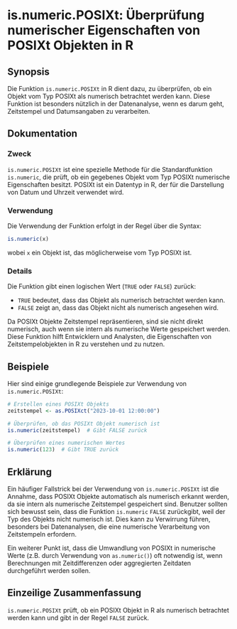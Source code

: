 <!--
Meta Description: # is.numeric.POSIXt: Überprüfung numerischer Eigenschaften von POSIXt Objekten in R ## Synopsis Die Funktion `is.numeric.POSIXt` in R dient dazu, zu ü...
Meta Keywords: posixt, numeric, die, ist, von
-->

# is.numeric.POSIXt: Überprüfung numerischer Eigenschaften von POSIXt Objekten in R

## Synopsis
Die Funktion `is.numeric.POSIXt` in R dient dazu, zu überprüfen, ob ein Objekt vom Typ POSIXt als numerisch betrachtet werden kann. Diese Funktion ist besonders nützlich in der Datenanalyse, wenn es darum geht, Zeitstempel und Datumsangaben zu verarbeiten.

## Dokumentation
### Zweck
`is.numeric.POSIXt` ist eine spezielle Methode für die Standardfunktion `is.numeric`, die prüft, ob ein gegebenes Objekt vom Typ POSIXt numerische Eigenschaften besitzt. POSIXt ist ein Datentyp in R, der für die Darstellung von Datum und Uhrzeit verwendet wird.

### Verwendung
Die Verwendung der Funktion erfolgt in der Regel über die Syntax:

```R
is.numeric(x)
```

wobei `x` ein Objekt ist, das möglicherweise vom Typ POSIXt ist.

### Details
Die Funktion gibt einen logischen Wert (`TRUE` oder `FALSE`) zurück:
- `TRUE` bedeutet, dass das Objekt als numerisch betrachtet werden kann.
- `FALSE` zeigt an, dass das Objekt nicht als numerisch angesehen wird.

Da POSIXt Objekte Zeitstempel repräsentieren, sind sie nicht direkt numerisch, auch wenn sie intern als numerische Werte gespeichert werden. Diese Funktion hilft Entwicklern und Analysten, die Eigenschaften von Zeitstempelobjekten in R zu verstehen und zu nutzen.

## Beispiele
Hier sind einige grundlegende Beispiele zur Verwendung von `is.numeric.POSIXt`:

```R
# Erstellen eines POSIXt Objekts
zeitstempel <- as.POSIXct("2023-10-01 12:00:00")

# Überprüfen, ob das POSIXt Objekt numerisch ist
is.numeric(zeitstempel)  # Gibt FALSE zurück

# Überprüfen eines numerischen Wertes
is.numeric(123)  # Gibt TRUE zurück
```

## Erklärung
Ein häufiger Fallstrick bei der Verwendung von `is.numeric.POSIXt` ist die Annahme, dass POSIXt Objekte automatisch als numerisch erkannt werden, da sie intern als numerische Zeitstempel gespeichert sind. Benutzer sollten sich bewusst sein, dass die Funktion `is.numeric` `FALSE` zurückgibt, weil der Typ des Objekts nicht numerisch ist. Dies kann zu Verwirrung führen, besonders bei Datenanalysen, die eine numerische Verarbeitung von Zeitstempeln erfordern.

Ein weiterer Punkt ist, dass die Umwandlung von POSIXt in numerische Werte (z.B. durch Verwendung von `as.numeric()`) oft notwendig ist, wenn Berechnungen mit Zeitdifferenzen oder aggregierten Zeitdaten durchgeführt werden sollen.

## Einzeilige Zusammenfassung
`is.numeric.POSIXt` prüft, ob ein POSIXt Objekt in R als numerisch betrachtet werden kann und gibt in der Regel `FALSE` zurück.
